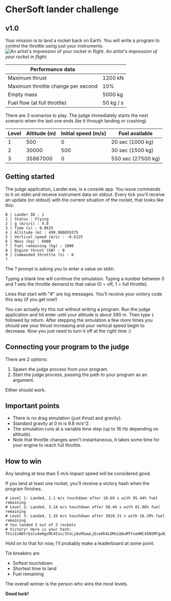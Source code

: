 # CherSoft lander challenge
## v1.0

Your mission is to land a rocket back on Earth.
You will write a program to control the throttle using just your instruments.![An artist's impression of your rocket in flight.](https://i.snag.gy/zCVnMt.jpg)
*An artist's impression of your rocket in flight.*

|Performance data|  |
|--|--|
|Maximum thrust|1200 kN
|Maximum throttle change per second|10%
|Empty mass|5000 kg
|Fuel flow (at full throttle)|50 kg / s

There are 3 scenarios to play. The judge immediately starts the next scenario when the last one ends (be it through landing or crashing)

|Level|Altitude (m)|Initial speed (m/s)|Fuel available|
|--|--|--|--|
|1|500|0|20 sec (1000 kg)|
|2|30000|500|30 sec (1500 kg)|
|3|35867000|0|550 sec (27500 kg)|

## Getting started
The judge application, Lander.exe, is a console app. You issue commands to it on stdin and receive instrument data on stdout. 
Every tick you'll receive an update (on stdout) with the current situation of the rocket, that looks like this:

````
0 | Lander ID : 1
1 | Status : Flying
2 | g (m/s/s) : 9.8
3 | Time (s) : 0.0625
4 | Altitude (m) : 499.980859375
5 | Vertical speed (m/s) : -0.6125
6 | Mass (kg) : 6000
7 | Fuel remaining (kg) : 1000
8 | Engine thrust (kN) : 0
9 | Commanded throttle (%) : 0
?
````

The ? prompt is asking you to enter a value on stdin.

Typing a blank line will continue the simulation. Typing a number between 0 and 1 sets the throttle demand to that value (0 = off, 1 = full throttle).

Lines that start with "#" are log messages. You'll receive your victory code this way (if you get one!)

You can actually try this out without writing a program. Run the judge application and hit enter until your altitude is about 390 m. Then type ```1``` followed by return. After stepping the simulation a few more times you should see your thrust increasing and your vertical speed begin to decrease. Now you just need to turn it off at the right time :)
## Connecting your program to the judge
There are 2 options:
1. Spawn the judge process from your program.
2. Start the judge process, passing the path to your program as an argument.

Either should work.

## Important points
- There is no drag simulation (just thrust and gravity).
- Standard gravity at 0 m is 9.8 m/s^2.
- The simulation runs at a variable time step (up to 16 Hz depending on altitude).
- Note that throttle changes aren't instantaneous, it takes some time for your engine to reach full throttle.

## How to win
Any landing at less than 5 m/s impact speed will be considered good.

If you land at least one rocket, you'll receive a victory hash when the program finishes.
```
# Level 1: Landed, 2.1 m/s touchdown after 18.69 s with 95.44% fuel remaining
# Level 2: Landed, 3.14 m/s touchdown after 58.44 s with 81.06% fuel remaining
# Level 3: Landed, 1.16 m/s touchdown after 3010.31 s with 16.39% fuel remaining
# You landed 3 out of 3 rockets
# Victory! Here is your hash: ThisIsN0trEalx4eHgsMC451x/3YxLjAsMSwwLjEseHh4LDMsLDAuMTYseHMC45NSMTguNjksMiwwLjEBnX4CkB56vF0LDU4Lj1mDpZuODEsQ0LDA4xNiwzMDEwLjMxh4
```
Hold on to that for now, I'll probably make a leaderboard at some point.

Tie breakers are
- Softest touchdown
- Shortest time to land
- Fuel remaining

The overall winner is the person who wins the most levels.

**Good luck!**
